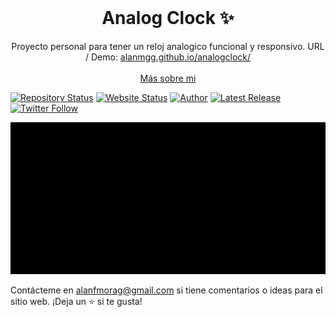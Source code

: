 <!-- PROJECT LOGO -->
<br />
<p align="center">
  <h1 align="center">Analog Clock ✨</h1>

  <p align="center">
    Proyecto personal para tener un reloj analogico funcional y responsivo. URL / Demo: 
    <a href="https://alanmgg.github.io/analogclock/">alanmgg.github.io/analogclock/</a>
    <br />
    <br />
    <a href="https://alanmg.vercel.app/">Más sobre mi</a>
  </p>
</p>

[![Repository Status](https://img.shields.io/badge/Repository%20Status-Maintained-dark%20green.svg?style=for-the-badge)](https://github.com/alanmgg/Analog-Clock)
[![Website Status](https://img.shields.io/badge/Website%20Status-Online-green?style=for-the-badge)](https://alanmgg.github.io/analogclock/)
[![Author](https://img.shields.io/badge/Author-Alan%20Francisco%20Mora%20G-blue.svg?style=for-the-badge)](https://github.com/alanmgg)
[![Latest Release](https://img.shields.io/badge/Latest%20Release-21%20Jun%202022-yellow.svg?style=for-the-badge)](https://github.com/alanmgg/Analog-Clock/commit/main)
[![Twitter Follow](https://img.shields.io/twitter/follow/alanmgggg?color=ffcc66&logo=twitter&logoColor=ffffff&style=for-the-badge)](https://twitter.com/alanmgggg)

<p align="center">
  <kbd>
    <img src="AnalogClock.gif"></img>
  </kbd>
</p>

Contácteme en alanfmorag@gmail.com si tiene comentarios o ideas para el sitio web. ¡Deja un ⭐ si te gusta!
